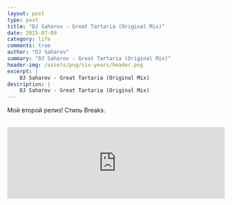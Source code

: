 ```yaml
---
layout: post
type: post
title: "DJ Saharov - Great Tartaria (Original Mix)"
date: 2015-07-09
category: life
comments: true
author: "DJ Saharov"
summary: "DJ Saharov - Great Tartaria (Original Mix)"
header-img: /assets/png/six-years/header.png
excerpt: |
    DJ Saharov - Great Tartaria (Original Mix)
description: |
    DJ Saharov - Great Tartaria (Original Mix)
---
```


<p>
<span class="firstcharacter">М</span>ой второй релиз! Стиль Breaks.</p>
<br>
<iframe width="100%" height="166" scrolling="no" frameborder="no" allow="autoplay" src="https://w.soundcloud.com/player/?url=https%3A//api.soundcloud.com/tracks/213956046&color=%23ff5500&auto_play=false&hide_related=false&show_comments=true&show_user=true&show_reposts=false&show_teaser=true"></iframe>